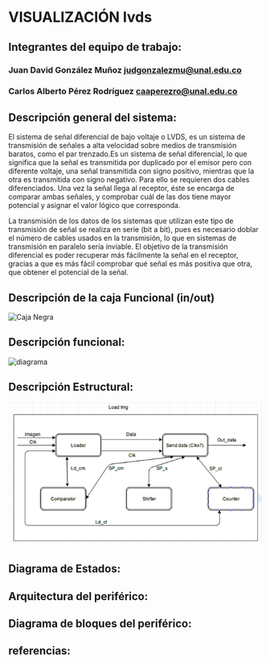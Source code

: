 # VISUALIZACIÓN lvds

## Integrantes del equipo de trabajo:

###  Juan David González Muñoz judgonzalezmu@unal.edu.co
###  Carlos Alberto Pérez Rodríguez caaperezro@unal.edu.co

## Descripción general del sistema:

El sistema de señal diferencial de bajo voltaje o LVDS, es un sistema de transmisión de señales a alta velocidad sobre medios de transmisión baratos, como el par trenzado.Es un sistema de señal diferencial, lo que significa que la señal es transmitida por duplicado por el emisor pero con diferente voltaje, una señal transmitida con signo positivo, mientras que la otra es transmitida con signo negativo. Para ello se requieren dos cables diferenciados. Una vez la señal llega al receptor, éste se encarga de comparar ambas señales, y comprobar cuál de las dos tiene mayor potencial y asignar el valor lógico que corresponda.

La transmisión de los datos de los sistemas que utilizan este tipo de transmisión de señal se realiza en serie (bit a bit), pues es necesario doblar el número de cables usados en la transmisión, lo que en sistemas de transmisión en paralelo sería inviable. El objetivo de la transmisión diferencial es poder recuperar más fácilmente la señal en el receptor, gracias a que es más fácil comprobar qué señal es más positiva que otra, que obtener el potencial de la señal.

## Descripción de la caja Funcional  (in/out)

![Caja Negra](https://user-images.githubusercontent.com/31424774/30376139-d9a95820-9850-11e7-9a39-f545244f76ff.jpg)

## Descripción funcional:

![diagrama](https://user-images.githubusercontent.com/31424774/30913324-634817b0-a355-11e7-8e12-1b2ab39180be.jpeg)

## Descripción Estructural:
![diagrama estructural](https://github.com/Fabeltranm/FPGA-Game-D1/blob/master/HW/RTL/04LVDS/Version_02/03%20document/estructural.png)
  


## Diagrama de Estados:


## Arquitectura del periférico:


## Diagrama de bloques del periférico:


## referencias:
